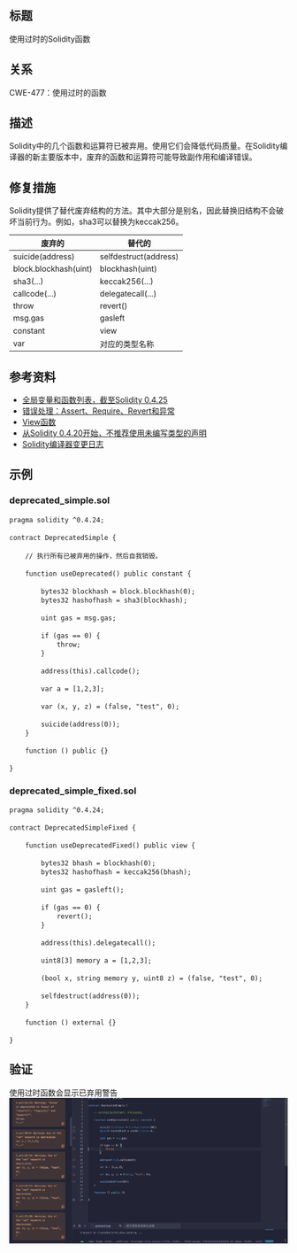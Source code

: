 ## 标题
使用过时的Solidity函数

## 关系
CWE-477：使用过时的函数

## 描述
Solidity中的几个函数和运算符已被弃用。使用它们会降低代码质量。在Solidity编译器的新主要版本中，废弃的函数和运算符可能导致副作用和编译错误。

## 修复措施
Solidity提供了替代废弃结构的方法。其中大部分是别名，因此替换旧结构不会破坏当前行为。例如，sha3可以替换为keccak256。


|废弃的|替代的|
|---|---|
|suicide(address)|	selfdestruct(address)|
|block.blockhash(uint)|	blockhash(uint)|
|sha3(...)|	keccak256(...)|
|callcode(...)|	delegatecall(...)|
|throw|	revert()|
|msg.gas|	gasleft|
|constant|	view|
|var|	对应的类型名称|

## 参考资料
* [全局变量和函数列表，截至Solidity 0.4.25](https://solidity.readthedocs.io/en/v0.4.25/miscellaneous.html#global-variables)
* [错误处理：Assert、Require、Revert和异常](https://solidity.readthedocs.io/en/v0.4.25/control-structures.html#error-handling-assert-require-revert-and-exceptions)
* [View函数](https://solidity.readthedocs.io/en/v0.4.25/contracts.html#view-functions)
* [从Solidity 0.4.20开始，不推荐使用未编写类型的声明](https://github.com/ethereum/solidity/releases/tag/v0.4.20)
* [Solidity编译器变更日志](https://github.com/ethereum/solidity/releases)
## 示例
### deprecated_simple.sol
``` solidity
pragma solidity ^0.4.24;

contract DeprecatedSimple {

    // 执行所有已被弃用的操作，然后自我销毁。

    function useDeprecated() public constant {

        bytes32 blockhash = block.blockhash(0);
        bytes32 hashofhash = sha3(blockhash);

        uint gas = msg.gas;

        if (gas == 0) {
            throw;
        }

        address(this).callcode();

        var a = [1,2,3];

        var (x, y, z) = (false, "test", 0);

        suicide(address(0));
    }

    function () public {}

}
```

### deprecated_simple_fixed.sol
``` solidity
pragma solidity ^0.4.24;

contract DeprecatedSimpleFixed {

    function useDeprecatedFixed() public view {

        bytes32 bhash = blockhash(0);
        bytes32 hashofhash = keccak256(bhash);

        uint gas = gasleft();

        if (gas == 0) {
            revert();
        }

        address(this).delegatecall();

        uint8[3] memory a = [1,2,3];

        (bool x, string memory y, uint8 z) = (false, "test", 0);

        selfdestruct(address(0));
    }

    function () external {}

}
```
## 验证
使用过时函数会显示已弃用警告
![1-11.png](./img/1-11.png)